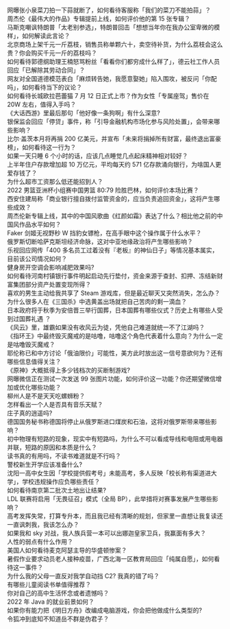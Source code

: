 网曝张小泉菜刀拍一下蒜就断了，如何看待客服称「我们的菜刀不能拍蒜」？  
周杰伦《最伟大的作品》专辑提前上线，如何评价他的第 15 张专辑？  
马斯克嘲讽特朗普「太老别参选」，特朗普回击「想想当年你在我办公室卑微的模样」，如何解读此言论？  
北京商场上架千元一斤荔枝，销售员称单颗六十，卖空待补货，为什么荔枝会这么贵？你会购买千元一斤的荔枝吗？  
如何看待郭德纲助理王楠怒骂粉丝「看看你们都穷成什么样了」，德云社工作人员回应「已解除其劳动合同」？  
网友对全国道德模范表白「麻烦转告她，我愿意娶她」陷入围攻，被反问「你配吗」，如何看待当下的议论？  
如何看待长城欧拉芭蕾猫 7 月 12 日正式上市？作为女性「专属座驾」售价在 20W 左右，值得入手吗？  
《大话西游》里最后那句「他好像一条狗啊」有什么深意?  
银保监会回应「停贷」事件，称「引导金融机构市场化参与风险处置」，会带来哪些影响？  
比尔·盖茨本月将再捐 200 亿美元，并宣布「未来将捐掉所有财富，最终退出富豪榜」，如何看待这一行为？  
如果一天只睡 6 个小时的话，应该几点睡觉几点起床精神相对较好？  
上半年住户存款增加超 10 万亿元，平均每天约 571 亿存款涌向银行，为啥国人更爱存钱了？  
为什么超市工资那么低还能招到人？  
2022 男篮亚洲杯小组赛中国男篮 80:79 险胜巴林，如何评价本场比赛？  
西安住建局称「商业银行擅自拨付监管资金的，应当负责追回资金」，这将产生哪些成效？  
周杰伦新专辑上线，其中的中国风歌曲《红颜如霜》表达了什么？相比他之前的中国风作品水平如何？  
Faker 剑姬无视野秒 W 挡豹女镖枪，在高手眼中这个操作属于什么水平？  
俄罗斯切断哈萨克斯坦经济命脉，这对中亚地缘政治将产生哪些影响？  
乐视回应网传「400 多名员工过着没有『老板』的神仙日子」等情况基本属实，目前该公司情况如何？  
健身房开空调会影响减肥效果吗?  
如何看待河南村镇银行事件明起启动先行垫付，资金来源于查封、扣押、冻结新财富集团部分资产处置变现所得？  
喜欢的男生主动给我共享了 Steam 游戏库，但是最近聊天又突然消失，怎么办？  
为什么很多人在《三国杀》中选黄盖出场就把自己苦肉的剩一滴血？  
日本政府将于秋季为安倍晋三举行国葬，日本国葬有哪些仪式？历史上有哪些人受到过国葬礼遇 ？  
《风云》里，雄霸如果没有收风云为徒，凭他自己难道就统一不了江湖吗？  
《指环王》中最终毁灭魔戒的是咕噜，咕噜这个角色代表着什么意向？为什么一定是咕噜毁灭魔戒？  
耶伦称已和中方讨论「俄油限价」可能性，美方此时放出这一信号意欲何为？还有哪些信息值得关注？  
《原神》大概抵得上多少钱档次的买断制游戏?  
网曝微信正在测试一次发送 99 张图片功能，如何评价这一功能？你还期望微信增加或优化哪些功能？  
柳州人是不是天天吃螺蛳粉？  
怎样看出一个人是否具有音乐天赋？  
庄子真的逍遥吗?  
德国国务秘书称德国将停止从俄罗斯进口煤炭和石油，这将对俄罗斯带来哪些影响？  
初中物理有短路的现象，现实中有短路吗，为什么不可以看成导线和电阻或用电器并联，短路的原因和本质是什么？  
读书真的有用吗，不读书难道就是不行吗？  
警校新生开学应该准备什么?  
沈阳一高中女生因「学校提供假考号」未能高考，多人反映「校长称有渠道进大学」，学校违规操作应负哪些责任？  
如何看待南京第二批次土地出让结果?  
LDL 联赛将启用「无畏征召」模式（全局 BP），此举措将对赛事发展产生哪些影响？  
高考发挥失常，打算专升本，而且我已经有清晰的规划，但家里一直想让我复读还一直讽刺我，我该怎么办？  
如果我和 sky 对战，我人族兵营一本可以出娜迦皇家卫兵，我赢面有多大？  
人性的弱点有什么作用？  
美国人如何看待麦克阿瑟主导的华盛顿惨案？  
暑假作业要求动员老人接种疫苗，广西北海一区教育局回应「纯属自愿」，如何看待这一事件？  
为什么我的父母一直反对我学自动挡 C2? 我真的错了吗？  
有哪些儿童阅读书单值得推荐？  
你对自己的高中生活怀念或者遗憾吗？  
2022 年 Java 的就业前景如何？  
如果你有能力把《明日方舟》改编成电脑游戏，你会把他做成什么类型的?  
令狐冲到底知不知道岳不群是伪君子？  

